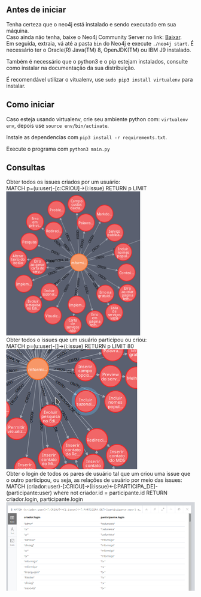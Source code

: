 ## Antes de iniciar
Tenha certeza que o neo4j está instalado e sendo executado em sua máquina.  
Caso ainda não tenha, baixe o Neo4j Community Server no link: [Baixar](https://neo4j.com/download-center/#community).  
Em seguida, extraia, vá até a pasta `bin` do Neo4j e execute `./neo4j start`. É necessário ter o Oracle(R) Java(TM) 8, 
OpenJDK(TM) ou IBM J9 instalado.  

Também é necessário que o python3 e o pip estejam instalados, consulte como instalar na documentação da sua distribuição.  

É recomendável utilizar o vitualenv, use `sudo pip3 install virtualenv` para instalar.

## Como iniciar
Caso esteja usando virtualenv, crie seu ambiente python com:
`virtualenv env`, depois use `source env/bin/activate`.  

Instale as dependencias com `pip3 install -r requirements.txt`.  

Execute o programa com `python3 main.py`

## Consultas
Obter todos os issues criados por um usuário:  
MATCH p=(u:user)-[c:CRIOU]->(i:issue) RETURN p LIMIT  
![Issues e criadores](img/quserissuecriou.png?raw=true "Issues e criadores")  
Obter todos o issues que um usuário participou ou criou:  
MATCH p=(u:user)-[]->(i:issue) RETURN p LIMIT 80  
![Participante/Criador de issue](img/quserissueparticipa.png?raw=true "Participante/Criador de issue")  
Obter o login de todos os pares de usuário tal que um criou uma issue que o outro participou, ou seja, as relações de usuário por meio das issues:  
MATCH (criador:user)-[:CRIOU]->(i:issue)<-[:PARTICIPA_DE]-(participante:user) where not criador.id = participante.id RETURN criador.login, participante.login  
![Issues e criadores](img/qcriadorparticipante.png?raw=true "Issues e criadores")  


